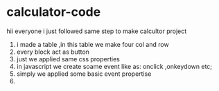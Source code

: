 
# calculator-code
hii everyone 
i just followed same step to make calcultor project
1. i made a table ,in this table we make four col and row
2. every block act as button
3. just we applied same css properties
4. in javascript we create soame event like as: onclick ,onkeydown etc;
5. simply we applied some basic event propertise
6. 

